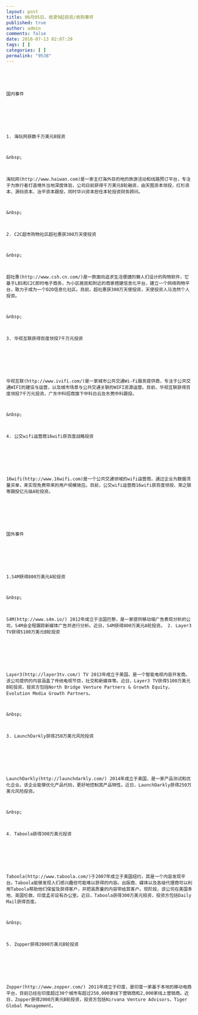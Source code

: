 ```yaml
---
layout: post
title: 06月05日，收录9起投资/收购事件
published: true
author: admin
comments: false
date: 2016-07-13 02:07:29
tags: [ ]
categories: [ ]
permalink: "9538"
---
```


  



  
     
  
  
  
    国内事件
  
  
  
     
  
  
  
    1. 海玩网获数千万美元B投资
  
  
  
    &nbsp;
  
  
  
    海玩网(http://www.haiwan.com)是一家主打海外目的地的旅游活动和线路预订平台，专注于为旅行者打造境外当地深度体验，公司日前获得千万美元B轮融资，由天图资本领投，红杉资本、源码资本、治平资本跟投，同时华兴资本担任本轮投资财务顾问。
  
  
  
    &nbsp;
  
  
  
    2. C2C超市购物社区超社惠获300万天使投资
  
  
  
    &nbsp;
  
  
  
    超社惠(http://www.csh.cn.com/)是一款面向追求生活便捷的懒人们设计的购物软件，它基于LBS和C2C即时电子商务，为小区居民和附近的商家搭建信息化平台，建立一个网络购物平台，致力于成为一个O2O信息化社区。目前，超社惠获300万天使投资，天使投资人马浩然个人投资。
  
  
  
    &nbsp;
  
  
  
    3. 华视互联获得百度领投7千万元投资
  
  
  
     
  
  
  
    华视互联(http://www.ivifi.com/)是一家城市公共交通Wi-Fi服务提供商，专注于公共交通WIFI的建设与运营，以及城市场景与公共交通关联的WIFI资源运营。目前，华视互联获得百度领投7千万元投资，广东中科招商旗下中科白云及东莞中科跟投。
  
  
  
    &nbsp;
  
  
  
    4. 公交wifi运营商16wifi获百度战略投资
  
  
  
     
  
  
  
    16wifi(http://www.16wifi.com)是一个公共交通领域的wifi运营商，通过企业为数据流量买单，来实现免费带来的用户规模效应。目前，公交wifi运营商16wifi获百度领投、荣之联等跟投亿元级A轮投资。
  
  
  
     
  
  
  
    国外事件
  
  
  
     
  
  
  
    1.S4M获得800万美元A轮投资
  
  
  
    &nbsp;
  
  
  
    S4M(http://www.s4m.io/) 2012年成立于法国巴黎，是一家提供移动端广告表现分析的公司，S4M会全程跟踪新媒体广告并进行分析。近日，S4M获得800万美元A轮投资。 2. Layer3 TV获得5100万美元B轮投资
  
  
  
     
  
  
  
    Layer3(http://layer3tv.com/) TV 2013年成立于美国，是一个智能电视内容开发商。该公司提供的内容涵盖了传统电视节目，社交和新媒体等。近日，Layer3 TV获得5100万美元B轮投资，投资方包括North Bridge Venture Partners & Growth Equity，Evolution Media Growth Partners。
  
  
  
    &nbsp;
  
  
  
    3. LaunchDarkly获得250万美元风险投资
  
  
  
     
  
  
  
    LaunchDarkly(http://launchdarkly.com/) 2014年成立于美国，是一家产品测试和优化企业。该企业能够优化产品代码，更好地控制其产品特性。近日，LaunchDarkly获得250万美元风险投资。
  
  
  
    &nbsp;
  
  
  
    4. Taboola获得300万美元投资
  
  
  
     
  
  
  
    Taboola(http://www.taboola.com/)于2007年成立于美国纽约，其是一个内容发现平台。Taboola能够发现人们感兴趣但可能难以获得的内容。出版商、媒体以及各级代理商可以利用Taboola帮助他们保留及获得客户，并把高质量的内容带给其客户。现阶段，该公司在美国多地、英国伦敦、印度孟买设有办公室。近日，Taboola获得300万美元投资，投资方包括Daily Mail获得百度。
  
  
  
    &nbsp;
  
  
  
    5. Zopper获得2000万美元B轮投资
  
  
  
     
  
  
  
    Zopper(http://www.zopper.com/) 2011年成立于印度，是印度一家基于本地的移动电商平台，目前已经在印度超过30个城市有超过250,000家线下营销商和2,000家线上营销商。近日，Zopper获得2000万美元B轮投资，投资方包括Nirvana Venture Advisors，Tiger Global Management。
  
